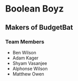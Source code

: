 # Boolean Boyz
## Makers of BudgetBat
### Team Members
- Ben Wilson
- Adam Kager
- Shyam Vasanjee
- Alphonse Wilson
- Matthew Owen

